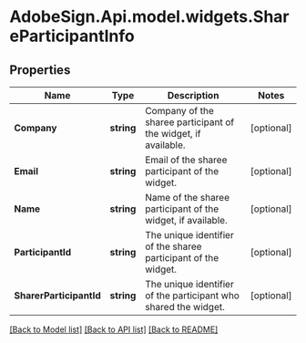 # AdobeSign.Api.model.widgets.ShareParticipantInfo
## Properties

Name | Type | Description | Notes
------------ | ------------- | ------------- | -------------
**Company** | **string** | Company of the sharee participant of the widget, if available. | [optional] 
**Email** | **string** | Email of the sharee participant of the widget. | [optional] 
**Name** | **string** | Name of the sharee participant of the widget, if available. | [optional] 
**ParticipantId** | **string** | The unique identifier of the sharee participant of the widget. | [optional] 
**SharerParticipantId** | **string** | The unique identifier of the participant who shared the widget. | [optional] 

[[Back to Model list]](../README.md#documentation-for-models) [[Back to API list]](../README.md#documentation-for-api-endpoints) [[Back to README]](../README.md)

